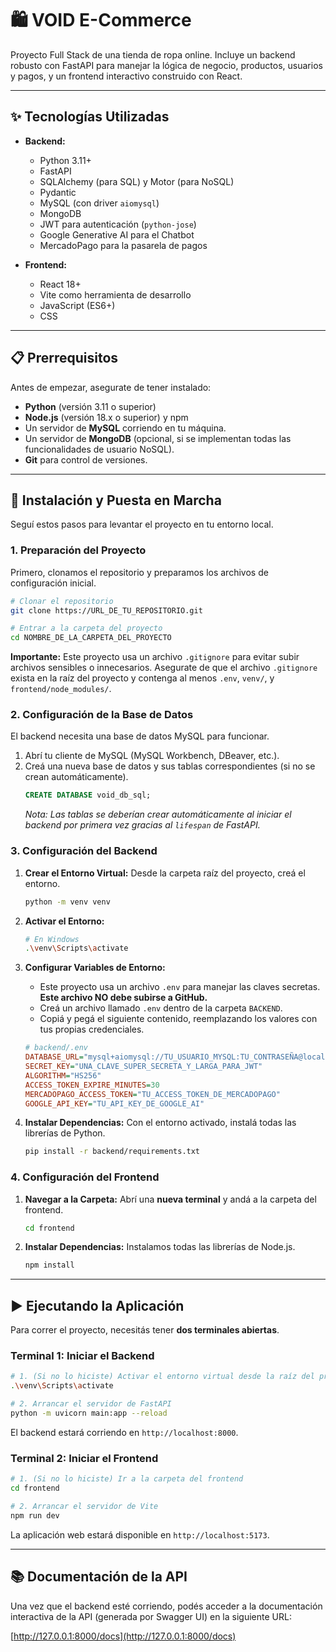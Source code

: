 # 🛍️ VOID E-Commerce

Proyecto Full Stack de una tienda de ropa online. Incluye un backend robusto con FastAPI para manejar la lógica de negocio, productos, usuarios y pagos, y un frontend interactivo construido con React.

---
## ✨ Tecnologías Utilizadas

* **Backend:**
  * Python 3.11+
  * FastAPI
  * SQLAlchemy (para SQL) y Motor (para NoSQL)
  * Pydantic
  * MySQL (con driver `aiomysql`)
  * MongoDB
  * JWT para autenticación (`python-jose`)
  * Google Generative AI para el Chatbot
  * MercadoPago para la pasarela de pagos

* **Frontend:**
  * React 18+
  * Vite como herramienta de desarrollo
  * JavaScript (ES6+)
  * CSS

---
## 📋 Prerrequisitos

Antes de empezar, asegurate de tener instalado:

* **Python** (versión 3.11 o superior)
* **Node.js** (versión 18.x o superior) y npm
* Un servidor de **MySQL** corriendo en tu máquina.
* Un servidor de **MongoDB** (opcional, si se implementan todas las funcionalidades de usuario NoSQL).
* **Git** para control de versiones.

---
## 🚀 Instalación y Puesta en Marcha

Seguí estos pasos para levantar el proyecto en tu entorno local.

### 1. Preparación del Proyecto

Primero, clonamos el repositorio y preparamos los archivos de configuración inicial.

```bash
# Clonar el repositorio
git clone https://URL_DE_TU_REPOSITORIO.git

# Entrar a la carpeta del proyecto
cd NOMBRE_DE_LA_CARPETA_DEL_PROYECTO
```

**Importante:** Este proyecto usa un archivo `.gitignore` para evitar subir archivos sensibles o innecesarios. Asegurate de que el archivo `.gitignore` exista en la raíz del proyecto y contenga al menos `.env`, `venv/`, y `frontend/node_modules/`.

### 2. Configuración de la Base de Datos

El backend necesita una base de datos MySQL para funcionar.

1.  Abrí tu cliente de MySQL (MySQL Workbench, DBeaver, etc.).
2.  Creá una nueva base de datos y sus tablas correspondientes (si no se crean automáticamente).
    ```sql
    CREATE DATABASE void_db_sql;
    ```
    *Nota: Las tablas se deberían crear automáticamente al iniciar el backend por primera vez gracias al `lifespan` de FastAPI.*

### 3. Configuración del Backend

1.  **Crear el Entorno Virtual:** Desde la carpeta raíz del proyecto, creá el entorno.
    ```bash
    python -m venv venv
    ```

2.  **Activar el Entorno:**
    ```bash
    # En Windows
    .\venv\Scripts\activate
    ```

3.  **Configurar Variables de Entorno:**
    * Este proyecto usa un archivo `.env` para manejar las claves secretas. **Este archivo NO debe subirse a GitHub.**
    * Creá un archivo llamado `.env` dentro de la carpeta `BACKEND`.
    * Copiá y pegá el siguiente contenido, reemplazando los valores con tus propias credenciales.

    ```ini
    # backend/.env
    DATABASE_URL="mysql+aiomysql://TU_USUARIO_MYSQL:TU_CONTRASEÑA@localhost/void_db"
    SECRET_KEY="UNA_CLAVE_SUPER_SECRETA_Y_LARGA_PARA_JWT"
    ALGORITHM="HS256"
    ACCESS_TOKEN_EXPIRE_MINUTES=30
    MERCADOPAGO_ACCESS_TOKEN="TU_ACCESS_TOKEN_DE_MERCADOPAGO"
    GOOGLE_API_KEY="TU_API_KEY_DE_GOOGLE_AI"
    ```

4.  **Instalar Dependencias:** Con el entorno activado, instalá todas las librerías de Python.
    ```bash
    pip install -r backend/requirements.txt
    ```

### 4. Configuración del Frontend

1.  **Navegar a la Carpeta:** Abrí una **nueva terminal** y andá a la carpeta del frontend.
    ```bash
    cd frontend
    ```
2.  **Instalar Dependencias:** Instalamos todas las librerías de Node.js.
    ```bash
    npm install
    ```

---
## ▶️ Ejecutando la Aplicación

Para correr el proyecto, necesitás tener **dos terminales abiertas**.

### Terminal 1: Iniciar el Backend
```bash
# 1. (Si no lo hiciste) Activar el entorno virtual desde la raíz del proyecto
.\venv\Scripts\activate

# 2. Arrancar el servidor de FastAPI
python -m uvicorn main:app --reload
```
El backend estará corriendo en `http://localhost:8000`.

### Terminal 2: Iniciar el Frontend
```bash
# 1. (Si no lo hiciste) Ir a la carpeta del frontend
cd frontend

# 2. Arrancar el servidor de Vite
npm run dev
```
La aplicación web estará disponible en `http://localhost:5173`.

---
## 📚 Documentación de la API

Una vez que el backend esté corriendo, podés acceder a la documentación interactiva de la API (generada por Swagger UI) en la siguiente URL:

[http://127.0.0.1:8000/docs](http://127.0.0.1:8000/docs)